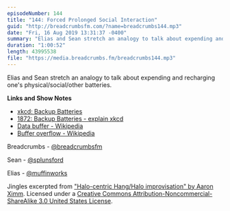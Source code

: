 ```yaml
---
episodeNumber: 144
title: "144: Forced Prolonged Social Interaction"
guid: "http://breadcrumbsfm.com/?name=breadcrumbs144.mp3"
date: "Fri, 16 Aug 2019 13:31:37 -0400"
summary: "Elias and Sean stretch an analogy to talk about expending and recharging one’s physical/social/other batteries."
duration: "1:00:52"
length: 43995538
file: "https://media.breadcrumbs.fm/breadcrumbs144.mp3"
---
```

Elias and Sean stretch an analogy to talk about expending and recharging one's physical/social/other batteries.

**Links and Show Notes**
- [xkcd: Backup Batteries](https://www.xkcd.com/1872/)
- [1872: Backup Batteries - explain xkcd](https://www.explainxkcd.com/wiki/index.php/1872:_Backup_Batteries)
- [Data buffer - Wikipedia](https://en.wikipedia.org/wiki/Data_buffer)
- [Buffer overflow - Wikipedia](https://en.wikipedia.org/wiki/Buffer_overflow)

Breadcrumbs - [@breadcrumbsfm](https://twitter.com/breadcrumbsfm)

Sean - [@splunsford](https://twitter.com/splunsford)

Elias - [@muffinworks](https://twitter.com/muffinworks)

Jingles excerpted from ["Halo-centric Hang/Halo improvisation" by Aaron Ximm](http://freemusicarchive.org/music/aaron_ximm/handpans_and_the_hang/). Licensed under a [Creative Commons Attribution-Noncommercial-ShareAlike 3.0 United States License](http://creativecommons.org/licenses/by-nc-sa/3.0/us/).